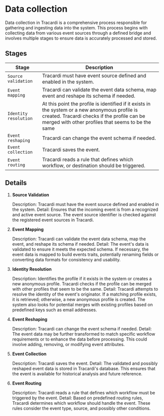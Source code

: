 # Data collection

Data collection in Tracardi is a comprehensive process responsible for gathering and ingesting data into the system.
This process begins with collecting data from various event sources through a defined bridge and involves multiple
stages to ensure data is accurately processed and stored.


## Stages

| Stage                 | Description                                                                                                                                                                                          |
|-----------------------|------------------------------------------------------------------------------------------------------------------------------------------------------------------------------------------------------|
| `Source validation`   | Tracardi must have event source defined and enabled in the system.                                                                                                                                   |
| `Event mapping`       | Tracardi can validate the event data schema, map event and reshape its schema if needed.                                                                                                             |
| `Identity resolution` | At this point the profile is identified if it exists in the system or a new anonymous profile is created. Tracardi checks if the profile can be merged with other profiles that seems to be the same |
| `Event reshaping`     | Tracardi can change the event schema if needed.                                                                                                                                                      |
| `Event collection`    | Tracardi saves the event.                                                                                                                                                                            |
| `Event routing`       | Tracardi reads a rule that defines which workflow, or destination should be triggered.                                                                                                               |

## Details

1. **Source Validation**

   Description: Tracardi must have the event source defined and enabled in the system.
   Detail: Ensures that the incoming event is from a recognized and active event source. The event source identifier is
   checked against the registered event sources in Tracardi.

2. **Event Mapping**

   Description: Tracardi can validate the event data schema, map the event, and reshape its schema if needed.
   Detail: The event's data is validated to ensure it meets the expected schema. If necessary, the event data is mapped
   to build events traits, potentially renaming fields or converting data formats for consistency and
   usability.

3. **Identity Resolution**

   Description: Identifies the profile if it exists in the system or creates a new anonymous profile. Tracardi checks if
   the profile can be merged with other profiles that seem to be the same.
   Detail: Tracardi attempts to resolve the identity of the event's originator. If a matching profile exists, it is
   retrieved; otherwise, a new anonymous profile is created. The system also looks for potential merges with existing
   profiles based on predefined keys such as email addresses.

4. **Event Reshaping**

   Description: Tracardi can change the event schema if needed.
   Detail: The event data may be further transformed to match specific workflow requirements or to enhance the data
   before processing. This could involve adding, removing, or modifying event attributes.

5. **Event Collection**

   Description: Tracardi saves the event.
   Detail: The validated and possibly reshaped event data is stored in Tracardi's database. This ensures that the event
   is available for historical analysis and future reference.

6. **Event Routing**

   Description: Tracardi reads a rule that defines which workflow must be triggered by the event.
   Detail: Based on predefined routing rules, Tracardi determines which workflow should handle the event. These rules
   consider the event type, source, and possibly other conditions.



